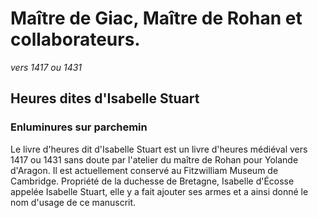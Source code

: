 #  Maître de Giac, Maître de Rohan et collaborateurs.

*vers 1417 ou 1431*


##  Heures dites d'Isabelle Stuart


### Enluminures sur parchemin

Le livre d'heures dit d'Isabelle Stuart est un livre d'heures médiéval vers 1417 ou 1431 sans doute par l'atelier du maître de Rohan pour Yolande d'Aragon. Il est actuellement conservé au Fitzwilliam Museum de Cambridge. Propriété de la duchesse de Bretagne, Isabelle d'Écosse appelée Isabelle Stuart, elle y a fait ajouter ses armes et a ainsi donné le nom d'usage de ce manuscrit.